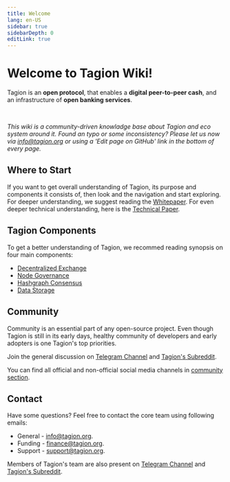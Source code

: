 ```yaml
---
title: Welcome
lang: en-US
sidebar: true
sidebarDepth: 0
editLink: true
---
```


# Welcome to Tagion Wiki!

Tagion is an **open protocol**, that enables a **digital peer-to-peer cash**, and an infrastructure of **open banking services**.

<p class="mb-1">&nbsp;</p>

*This wiki is a community-driven knowladge base about Tagion and eco system around it. Found an typo or some inconsistency? Please let us now via [info@tagion.org](mailto:info@tagion.org) or using a 'Edit page on GitHub' link in the bottom of every page.*

## Where to Start

If you want to get overall understanding of Tagion, its purpose and components it consists of, then look and the navigation and start exploring. For deeper understanding, we suggest reading the [Whitepaper](/tagionwhitepaper.pdf). For even deeper technical understanding, here is the [Technical Paper](/tagiontechpaper.pdf).

## Tagion Components

To get a better understanding of Tagion, we recommed reading synopsis on four main components:

- [Decentralized Exchange](/wiki/synopsis/dex.html)
- [Node Governance](/wiki/synopsis/node-governance.html)
- [Hashgraph Consensus](/wiki/synopsis/consensus.html)
- [Data Storage](/wiki/synopsis/data-storage.html)

## Community

Community is an essential part of any open-source project. Even though Tagion is still in its early days, healthy community of developers and early adopters is one Tagion's top priorities.

Join the general discussion on [Telegram Channel](https://t.me/tagion) and [Tagion's Subreddit](https://www.reddit.com/r/Tagion/).

You can find all official and non-official social media channels in [community section](/wiki/community).

## Contact

Have some questions? Feel free to contact the core team using following emails:

- General - [info@tagion.org](mailto:info@tagion.org).
- Funding - [finance@tagion.org](mailto:finance@tagion.org).
- Support - [support@tagion.org](mailto:support@tagion.org).

Members of Tagion's team are also present on [Telegram Channel](https://t.me/tagion) and [Tagion's Subreddit](https://www.reddit.com/r/Tagion/).